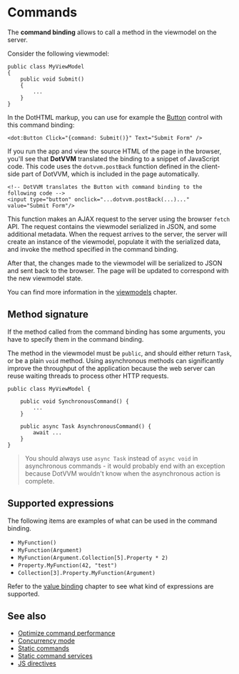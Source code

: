 # Commands

The **command binding** allows to call a method in the viewmodel on the server.
 
Consider the following viewmodel:

```CSHARP
public class MyViewModel 
{
    public void Submit() 
    {
        ...
    }
}
```

In the DotHTML markup, you can use for example the [Button](~/controls/builtin/Button) control with this command binding:

```DOTHTML
<dot:Button Click="{command: Submit()}" Text="Submit Form" />
```

If you run the app and view the source HTML of the page in the browser, you'll see that **DotVVM** translated the binding to a snippet of JavaScript code. This code uses the `dotvvm.postBack` function defined in the client-side part of DotVVM, which is included in the page automatically.

```DOTHTML
<!-- DotVVM translates the Button with command binding to the following code -->
<input type="button" onclick="...dotvvm.postBack(...)..." value="Submit Form"/>
```

This function makes an AJAX request to the server using the browser `fetch` API. The request contains the viewmodel serialized in JSON, and some additional metadata. When the request arrives to the server, the server will create an instance of the viewmodel, populate it with the serialized data, and invoke the method specified in the command binding. 

After that, the changes made to the viewmodel will be serialized to JSON and sent back to the browser. The page will be updated to correspond with the new viewmodel state.

You can find more information in the [viewmodels](~/pages/concepts/viewmodels/overview) chapter.

## Method signature

If the method called from the command binding has some arguments, you have to specify them in the command binding. 

The method in the viewmodel must be `public`, and should either return `Task`, or be a plain `void` method. Using asynchronous methods can significantly improve the throughput of the application because the web server can reuse waiting threads to process other HTTP requests.

```CSHARP
public class MyViewModel {
     
    public void SynchronousCommand() {
        ...
    }
   
    public async Task AsynchronousCommand() {
        await ...
    }
}
```

> You should always use `async Task` instead of `async void` in asynchronous commands - it would probably end with an exception because DotVVM wouldn't know when the asynchronous action is complete. 

## Supported expressions

The following items are examples of what can be used in the command binding.

* `MyFunction()`
* `MyFunction(Argument)`
* `MyFunction(Argument.Collection[5].Property * 2)`
* `Property.MyFunction(42, "test")`
* `Collection[3].Property.MyFunction(Argument)`

Refer to the [value binding](~/pages/concepts/data-binding/value-binding) chapter to see what kind of expressions are supported.

## See also

* [Optimize command performance](optimize-command-performance)
* [Concurrency mode](concurrency-mode)
* [Static commands](static-commands)
* [Static command services](static-command-services)
* [JS directives](~/pages/concepts/client-side-development/js-directive/overview)

